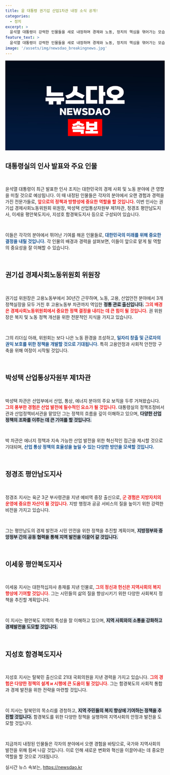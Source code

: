 ```yaml
---
title: 윤 대통령 권기섭 산업1차관 내정 소식 공개!
categories:
  - 정치
excerpt: >
  윤석열 대통령이 강력한 인물들을 새로 내정하며 경제와 노동, 정치의 핵심을 엮어가는 모습! 각계 전문가는 누구일까? 클릭해 확인하세요!
feature_text: >
  윤석열 대통령이 강력한 인물들을 새로 내정하며 경제와 노동, 정치의 핵심을 엮어가는 모습! 각계 전문가는 누구일까? 클릭해 확인하세요!
image: '/assets/img/newsdao_breakingnews.jpg'
---
```


<p><img src="/assets/img/newsdao_breakingnews.jpg" alt="pcversion 속보" /></p>

<h2 data-ke-size="size26">대통령실의 인사 발표와 주요 인물</h2>

<p data-ke-size="size16">&nbsp;</p>

<p>윤석열 대통령이 최근 발표한 인사 조치는 대한민국의 경제 사회 및 노동 분야에 큰 영향을 미칠 것으로 예상됩니다. 이 때 내정된 인물들은 각자의 분야에서 오랜 경험과 경력을 가진 전문가들로, <b><span style="color: #ee2323;">앞으로의 정책과 방향성에 중요한 역할을 할 것입니다.</span></b> 이번 인사는 권기섭 경제사회노동위원회 위원장, 박성택 산업통상자원부 제1차관, 정경조 평안남도지사, 이세웅 평안북도지사, 지성호 함경북도지사 등으로 구성되어 있습니다.</p>

<p data-ke-size="size16">&nbsp;</p>

<p>이들은 각각의 분야에서 뛰어난 기여를 해온 인물들로, <b><span style="color: #1a5490;">대한민국의 미래를 위해 중요한 결정을 내릴 것입니다.</span></b> 각 인물의 배경과 경력을 살펴보면, 이들이 앞으로 맡게 될 역할의 중요성을 잘 이해할 수 있습니다. </p>

<p data-ke-size="size16">&nbsp;</p>

<h2 data-ke-size="size26">권기섭 경제사회노동위원회 위원장</h2>

<p data-ke-size="size16">&nbsp;</p>

<p>권기섭 위원장은 고용노동부에서 30년간 근무하며, 노동, 고용, 산업안전 분야에서 3개 정책실장을 모두 거친 후 고용노동부 차관까지 역임한 <b><span style="background-color: #21538527;">정통 관료 출신입니다.</span></b> <b><span style="color: #ee2323;">그의 배경은 경제사회노동위원회에서 중요한 정책 결정을 내리는 데 큰 힘이 될 것입니다.</span></b> 권 위원장은 복지 및 노동 정책 개선을 위한 전문적인 지식을 가지고 있습니다. </p>

<p data-ke-size="size16">&nbsp;</p>

<p>그의 리더십 아래, 위원회는 보다 나은 노동 환경을 조성하고, <b><span style="color: #1a5490;">일자리 창출 및 근로자의 권익 보호를 위한 정책을 개발할 것으로 기대됩니다.</span></b> 특히 고용안정과 사회적 안전망 구축을 위해 여정이 시작될 것입니다. </p>

<p data-ke-size="size16">&nbsp;</p>

<h2 data-ke-size="size26">박성택 산업통상자원부 제1차관</h2>

<p data-ke-size="size16">&nbsp;</p>

<p>박성택 차관은 산업부에서 산업, 통상, 에너지 분야의 주요 보직을 두루 거쳐왔습니다. <b><span style="color: #ee2323;">그의 풍부한 경험은 산업 발전에 필수적인 요소가 될 것입니다.</span></b> 대통령실의 정책조정비서관과 산업정책비서관을 맡았던 그는 정책의 흐름을 깊이 이해하고 있으며, <b><span style="background-color: #21538527;">다양한 산업 정책의 조화를 이루는 데 큰 기여를 할 것입니다.</span></b></p>

<p data-ke-size="size16">&nbsp;</p>

<p>박 차관은 에너지 정책과 지속 가능한 산업 발전을 위한 혁신적인 접근을 제시할 것으로 기대되며, <b><span style="color: #1a5490;">산업 통상 정책의 효율성을 높일 수 있는 다양한 방안을 모색할 것입니다.</span></b> </p>

<p data-ke-size="size16">&nbsp;</p>

<h2 data-ke-size="size26">정경조 평안남도지사</h2>

<p data-ke-size="size16">&nbsp;</p>

<p>정경조 지사는 육군 3군 부사령관을 지낸 예비역 중장 출신으로, <b><span style="color: #ee2323;">군 경험은 지방자치의 운영에 중요한 자산이 될 것입니다.</span></b> 지방 행정과 공공 서비스의 질을 높이기 위한 강력한 비전을 가지고 있습니다. </p>

<p data-ke-size="size16">&nbsp;</p>

<p>그는 평안남도의 경제 발전과 시민 안전을 위한 정책을 추진할 계획이며, <b><span style="background-color: #21538527;">지방정부와 중앙정부 간의 공동 협력을 통해 지역 발전을 이끌어 갈 것입니다.</span></b> </p>

<p data-ke-size="size16">&nbsp;</p>

<h2 data-ke-size="size26">이세웅 평안북도지사</h2>

<p data-ke-size="size16">&nbsp;</p>

<p>이세웅 지사는 대한적십자사 총재를 지낸 인물로, <b><span style="color: #ee2323;">그의 정신과 헌신은 지역사회의 복지 향상에 기여할 것입니다.</span></b> 그는 시민들의 삶의 질을 향상시키기 위한 다양한 사회복지 정책을 추진할 계획입니다. </p>

<p data-ke-size="size16">&nbsp;</p>

<p>이 지사는 평안북도 지역의 특성을 잘 이해하고 있으며, <b><span style="background-color: #21538527;">지역 사회와의 소통을 강화하고 경제발전을 도모할 것입니다.</span></b> </p>

<p data-ke-size="size16">&nbsp;</p>

<h2 data-ke-size="size26">지성호 함경북도지사</h2>

<p data-ke-size="size16">&nbsp;</p>

<p>지성호 지사는 탈북민 출신으로 21대 국회의원을 지낸 경력을 가지고 있습니다. <b><span style="color: #ee2323;">그의 경험은 다양한 정책의 설계 и 시행에 큰 도움이 될 것입니다.</span></b> 그는 함경북도의 사회적 통합과 경제 발전을 위한 전략을 마련할 것입니다. </p>

<p data-ke-size="size16">&nbsp;</p>

<p>이 지사는 탈북민의 목소리를 경청하고, <b><span style="background-color: #21538527;">지역 주민들의 복지 향상에 기여하는 정책을 추진할 것입니다.</span></b> 함경북도를 위한 다양한 정책을 실행하여 지역사회의 안정과 발전을 도모할 것입니다.</p>

<p data-ke-size="size16">&nbsp;</p>

<p>지금까지 내정된 인물들은 각자의 분야에서 오랜 경험을 바탕으로, 국가와 지역사회의 발전을 위해 힘써 나갈 것입니다. 이로 인해 새로운 변화와 혁신을 이끌어내는 데 중요한 역할을 할 것으로 기대됩니다.</p>
실시간 뉴스 속보는, <a href="https://newsdao.kr" rel="dofollow">https://newsdao.kr</a>


